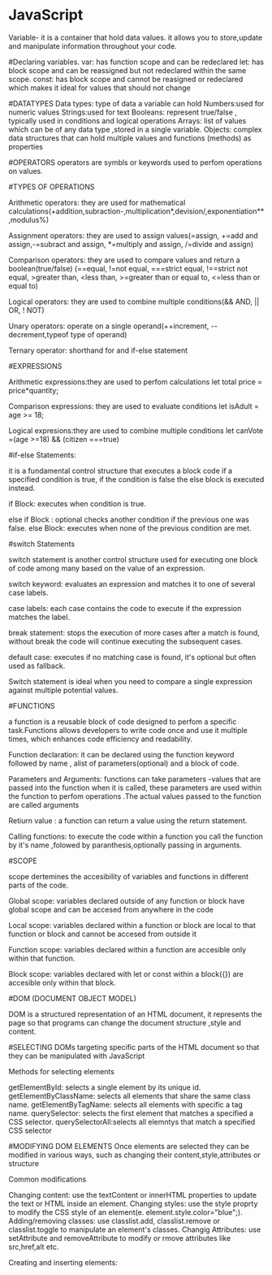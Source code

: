 # JavaScript


Variable- it is a container that hold data values.
it allows you to store,update and manipulate information throughout your code.

 #Declaring variables.
var: has function scope and can be redeclared
let: has block scope and can be reassigned but not redeclared within the same scope.
const: has block scope and cannot be reasigned or redeclared which makes it ideal for values that should not change

#DATATYPES
Data types: type of data a variable can hold
Numbers:used for numeric values
Strings:used for text
Booleans: represent true/false , typically used in conditions and logical operations
Arrays: list of values which can be of any data type ,stored in a single variable.
Objects: complex data structures that can hold multiple values and functions (methods) as properties


#OPERATORS
operators are symbls or keywords used to perfom operations on values.

#TYPES OF OPERATIONS

Arithmetic operators: they are used for mathematical calculations(+addition,subraction-,multiplication*,devision/,exponentiation**,modulus%)
 
Assignment operators: they are used to assign values(=assign, +=add and assign,-=subract and assign, *=multiply and assign, /=divide and assign)

Comparison operators: they are used to compare values and return a boolean(true/false)
(==equal, !=not equal, ===strict equal, !==strict not equal, >greater than, <less than, >=greater than or equal to, <=less than or equal to)

Logical operators: they are used to combine multiple conditions(&& AND, || OR, ! NOT)

Unary operators: operate on a single operand(++increment, --decrement,typeof type of operand)

Ternary operator: shorthand for and if-else statement

#EXPRESSIONS

Arithmetic expressions:they are used to perfom calculations
let total price = price*quantity;

Comparison expressions: they are used to evaluate conditions
let isAdult = age >= 18;

Logical expresions:they are used to combine multiple conditions
let canVote =(age >=18) && (citizen ===true)

#if-else Statements:

it is a fundamental control structure that executes a block code if a specified condition is true, if the condition is false the else block is executed instead.

if Block: executes when condition is true.

else if Block : optional checks another condition if the previous one was false.
else Block: executes when none of the previous condition are met.


#switch Statements

switch statement is another control structure used for executing one block of code among many based on the value of an expression.


switch keyword: evaluates an expression and matches it to one of several case labels.

case labels: each case contains the code to execute if the expression matches the label.

break statement: stops the execution of more cases after a match is found, without break the code will continue executing the subsequent cases.

default case: executes if no matching case is found, it's optional but often used as fallback.
 
Switch statement  is ideal when you need to compare a single expression against multiple potential values.



#FUNCTIONS


a function is a reusable block of code designed to perfom a specific task.Functions allows developers to write code once and use it multiple times, which enhances code efficiency and readability.

Function declaration: it can be declared using the function keyword followed by name , alist of parameters(optional) and a block of code.

Parameters and Arguments: functions can take parameters -values that are passed into the function when it is called, these parameters are used within the function to perfom operations .The actual values passed to the function are called arguments


Retiurn value : a function can return a value using the return statement.

Calling functions: to execute the code within a function you call the function by it's name ,folowed by paranthesis,optionally passing in arguments.



#SCOPE
 

scope dertemines the accesibility of variables and functions in different parts of the code.

Global scope: variables declared outside of any function or block have global scope and can be accesed from anywhere in the code

Local scope: variables declared within a function or block are local to that function or block and cannot be accesed from outside it

Function scope: variables declared within a function are accesible only within that function.

Block scope: variables declared with let or const within a block({}) are accesible only within that block.


#DOM (DOCUMENT OBJECT MODEL)

DOM is a structured representation of an HTML document, it represents the page so that programs can change the document structure ,style and content.

#SELECTING DOMs
targeting specific parts of the HTML document so that they can be manipulated with JavaScript

Methods for selecting elements

getElementById: selects a single element by its unique id.
getElementByClassName: selects all elements that share the same class name.
getElementByTagName: selects all elements with specific a tag name.
querySelector: selects the first element that matches a specified a CSS selector.
querySelectorAll:selects all elemntys that match a specified CSS selector


#MODIFYING DOM ELEMENTS
Once elements are selected they can be modified in various ways, such as changing their content,style,attributes or structure

Common modifications

Changing content: use the textContent or innerHTML properties to update the text or HTML inside an element.
Changing styles: use the style proprty to modify the CSS style of an element(e. element.style.color="blue";).
Adding/removing classes: use classlist.add, classlist.remove or classlist.toggle to manipulate an element's classes.
Changig Attributes: use setAttribute and removeAttribute to modify or rmove attributes like src,href,alt etc.

Creating and inserting elements:










 








